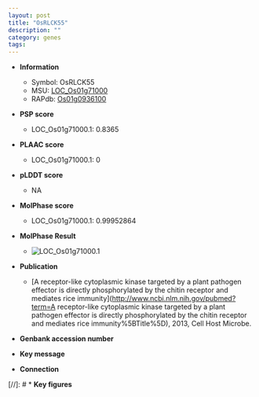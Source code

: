 ```yaml
---
layout: post
title: "OsRLCK55"
description: ""
category: genes
tags: 
---
```


* **Information**  
    + Symbol: OsRLCK55  
    + MSU: [LOC_Os01g71000](http://rice.plantbiology.msu.edu/cgi-bin/ORF_infopage.cgi?orf=LOC_Os01g71000)  
    + RAPdb: [Os01g0936100](http://rapdb.dna.affrc.go.jp/viewer/gbrowse_details/irgsp1?name=Os01g0936100)  

* **PSP score**  
    + LOC_Os01g71000.1: 0.8365 

* **PLAAC score**  
    + LOC_Os01g71000.1: 0 

* **pLDDT score**
    + NA


* **MolPhase score**
    + LOC_Os01g71000.1: 0.99952864

* **MolPhase Result**
    + ![LOC_Os01g71000.1](https://304243504.github.io/Pictures/LOC_Os01g/LOC_Os01g71000.1.png)

* **Publication**  
    + [A receptor-like cytoplasmic kinase targeted by a plant pathogen effector is directly phosphorylated by the chitin receptor and mediates rice immunity](http://www.ncbi.nlm.nih.gov/pubmed?term=A receptor-like cytoplasmic kinase targeted by a plant pathogen effector is directly phosphorylated by the chitin receptor and mediates rice immunity%5BTitle%5D), 2013, Cell Host Microbe.

* **Genbank accession number**  

* **Key message**  

* **Connection**  

[//]: # * **Key figures**  


